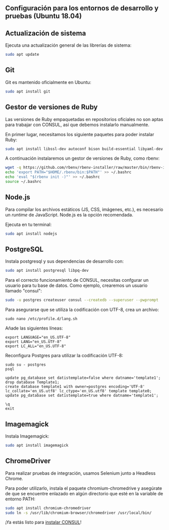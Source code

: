## Configuración para los entornos de desarrollo y pruebas (Ubuntu 18.04)

## Actualización de sistema

Ejecuta una actualización general de las librerías de sistema:

```bash
sudo apt update
```

## Git

Git es mantenido oficialmente en Ubuntu:

```bash
sudo apt install git
```

## Gestor de versiones de Ruby

Las versiones de Ruby empaquetadas en repositorios oficiales no son aptas para trabajar con CONSUL, así que debemos instalarlo manualmente.

En primer lugar, necesitamos los siguiente paquetes para poder instalar Ruby:

```bash
sudo apt install libssl-dev autoconf bison build-essential libyaml-dev libreadline6-dev zlib1g-dev libncurses5-dev libffi-dev libgdbm5 libgdbm-dev
```

A continuación instalaremos un gestor de versiones de Ruby, como rbenv:

```bash
wget -q https://github.com/rbenv/rbenv-installer/raw/master/bin/rbenv-installer -O- | bash
echo 'export PATH="$HOME/.rbenv/bin:$PATH"' >> ~/.bashrc
echo 'eval "$(rbenv init -)"' >> ~/.bashrc
source ~/.bashrc
```

## Node.js

Para compilar los archivos estáticos (JS, CSS, imágenes, etc.), es necesario un _runtime_ de JavaScript. Node.js es la opción recomendada. 

Ejecuta en tu terminal:

```bash
sudo apt install nodejs
```

## PostgreSQL

Instala postgresql y sus dependencias de desarrollo con:

```bash
sudo apt install postgresql libpq-dev
```

Para el correcto funcionamiento de CONSUL, necesitas confgurar un usuario para tu base de datos. Como ejemplo, crearemos un usuario llamado "consul":

```bash
sudo -u postgres createuser consul --createdb --superuser --pwprompt
```

Para asegurarse que se utiliza la codificación con UTF-8, crea un archivo:

```
sudo nano /etc/profile.d/lang.sh
```

Añade las siguientes líneas:

```
export LANGUAGE="en_US.UTF-8"
export LANG="en_US.UTF-8"
export LC_ALL="en_US.UTF-8"
```

Reconfigura Postgres para utilizar la codificación UTF-8:

`````
sudo su - postgres
psql

update pg_database set datistemplate=false where datname='template1';
drop database Template1;
create database template1 with owner=postgres encoding='UTF-8'
lc_collate='en_US.utf8' lc_ctype='en_US.utf8' template template0;
update pg_database set datistemplate=true where datname='template1';

\q
exit
`````

## Imagemagick

Instala Imagemagick:

```bash
sudo apt install imagemagick
```

## ChromeDriver

Para realizar pruebas de integración, usamos Selenium junto a Headless Chrome.

Para poder utilizarlo, instala el paquete chromium-chromedrive y asegúrate de que se encuentre enlazado en algún directorio que esté en la variable de entorno PATH:

```bash
sudo apt install chromium-chromedriver
sudo ln -s /usr/lib/chromium-browser/chromedriver /usr/local/bin/
```

¡Ya estás listo para [instalar CONSUL](local_installation.md)!
